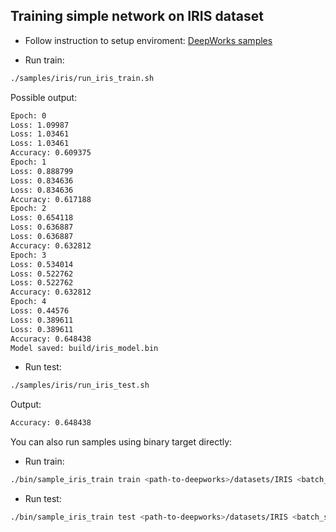 ## Training simple network on IRIS dataset

* Follow instruction to setup enviroment: [DeepWorks samples](../README.md)

* Run train:
```bash
./samples/iris/run_iris_train.sh
```

Possible output:
```bash
Epoch: 0
Loss: 1.09987
Loss: 1.03461
Loss: 1.03461
Accuracy: 0.609375
Epoch: 1
Loss: 0.888799
Loss: 0.834636
Loss: 0.834636
Accuracy: 0.617188
Epoch: 2
Loss: 0.654118
Loss: 0.636887
Loss: 0.636887
Accuracy: 0.632812
Epoch: 3
Loss: 0.534014
Loss: 0.522762
Loss: 0.522762
Accuracy: 0.632812
Epoch: 4
Loss: 0.44576
Loss: 0.389611
Loss: 0.389611
Accuracy: 0.648438
Model saved: build/iris_model.bin
```

* Run test:
```bash
./samples/iris/run_iris_test.sh
```

Output:
```bash
Accuracy: 0.648438
```

You can also run samples using binary target directly:
* Run train:
```bash
./bin/sample_iris_train train <path-to-deepworks>/datasets/IRIS <batch_size> <num_epochs> <dump-frequency> <path-to-dump>
```

* Run test:
```bash
./bin/sample_iris_train test <path-to-deepworks>/datasets/IRIS <batch_size> <path-to-model>
```
